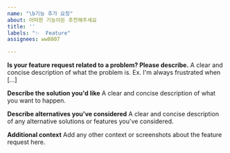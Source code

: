 ```yaml
---
name: "\b기능 추가 요청"
about: 어떠한 기능이든 추천해주세요
title: ''
labels: "✨  Feature"
assignees: ww8007

---
```


**Is your feature request related to a problem? Please describe.**
A clear and concise description of what the problem is. Ex. I'm always frustrated when [...]

**Describe the solution you'd like**
A clear and concise description of what you want to happen.

**Describe alternatives you've considered**
A clear and concise description of any alternative solutions or features you've considered.

**Additional context**
Add any other context or screenshots about the feature request here.
